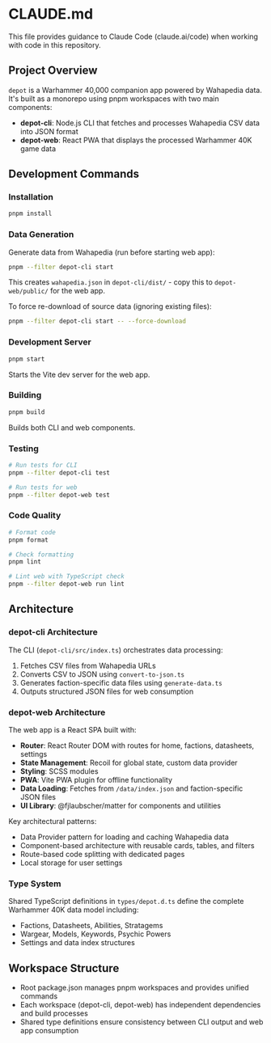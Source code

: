 # CLAUDE.md

This file provides guidance to Claude Code (claude.ai/code) when working with code in this repository.

## Project Overview

`depot` is a Warhammer 40,000 companion app powered by Wahapedia data. It's built as a monorepo using pnpm workspaces with two main components:

- **depot-cli**: Node.js CLI that fetches and processes Wahapedia CSV data into JSON format
- **depot-web**: React PWA that displays the processed Warhammer 40K game data

## Development Commands

### Installation
```bash
pnpm install
```

### Data Generation
Generate data from Wahapedia (run before starting web app):
```bash
pnpm --filter depot-cli start
```
This creates `wahapedia.json` in `depot-cli/dist/` - copy this to `depot-web/public/` for the web app.

To force re-download of source data (ignoring existing files):
```bash
pnpm --filter depot-cli start -- --force-download
```

### Development Server
```bash
pnpm start
```
Starts the Vite dev server for the web app.

### Building
```bash
pnpm build
```
Builds both CLI and web components.

### Testing
```bash
# Run tests for CLI
pnpm --filter depot-cli test

# Run tests for web
pnpm --filter depot-web test
```

### Code Quality
```bash
# Format code
pnpm format

# Check formatting
pnpm lint

# Lint web with TypeScript check
pnpm --filter depot-web run lint
```

## Architecture

### depot-cli Architecture
The CLI (`depot-cli/src/index.ts`) orchestrates data processing:
1. Fetches CSV files from Wahapedia URLs
2. Converts CSV to JSON using `convert-to-json.ts`
3. Generates faction-specific data files using `generate-data.ts`
4. Outputs structured JSON files for web consumption

### depot-web Architecture
The web app is a React SPA built with:
- **Router**: React Router DOM with routes for home, factions, datasheets, settings
- **State Management**: Recoil for global state, custom data provider
- **Styling**: SCSS modules
- **PWA**: Vite PWA plugin for offline functionality
- **Data Loading**: Fetches from `/data/index.json` and faction-specific JSON files
- **UI Library**: @fjlaubscher/matter for components and utilities

Key architectural patterns:
- Data Provider pattern for loading and caching Wahapedia data
- Component-based architecture with reusable cards, tables, and filters
- Route-based code splitting with dedicated pages
- Local storage for user settings

### Type System
Shared TypeScript definitions in `types/depot.d.ts` define the complete Warhammer 40K data model including:
- Factions, Datasheets, Abilities, Stratagems
- Wargear, Models, Keywords, Psychic Powers
- Settings and data index structures

## Workspace Structure
- Root package.json manages pnpm workspaces and provides unified commands
- Each workspace (depot-cli, depot-web) has independent dependencies and build processes
- Shared type definitions ensure consistency between CLI output and web app consumption